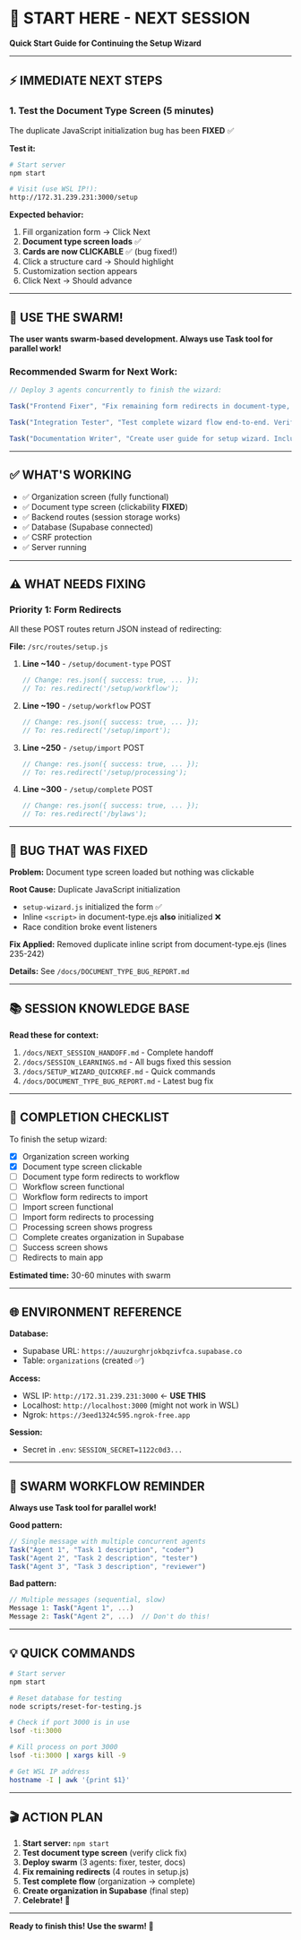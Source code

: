 # 🚀 START HERE - NEXT SESSION

**Quick Start Guide for Continuing the Setup Wizard**

---

## ⚡ IMMEDIATE NEXT STEPS

### **1. Test the Document Type Screen** (5 minutes)

The duplicate JavaScript initialization bug has been **FIXED** ✅

**Test it:**
```bash
# Start server
npm start

# Visit (use WSL IP!):
http://172.31.239.231:3000/setup
```

**Expected behavior:**
1. Fill organization form → Click Next
2. **Document type screen loads** ✅
3. **Cards are now CLICKABLE** ✅ (bug fixed!)
4. Click a structure card → Should highlight
5. Customization section appears
6. Click Next → Should advance

---

## 🐝 USE THE SWARM!

**The user wants swarm-based development. Always use Task tool for parallel work!**

### **Recommended Swarm for Next Work:**

```javascript
// Deploy 3 agents concurrently to finish the wizard:

Task("Frontend Fixer", "Fix remaining form redirects in document-type, workflow, and import screens. Change res.json() to res.redirect()", "coder")

Task("Integration Tester", "Test complete wizard flow end-to-end. Verify all 5 steps work and data saves to Supabase", "tester")

Task("Documentation Writer", "Create user guide for setup wizard. Include screenshots and troubleshooting", "researcher")
```

---

## ✅ WHAT'S WORKING

- ✅ Organization screen (fully functional)
- ✅ Document type screen (clickability **FIXED**)
- ✅ Backend routes (session storage works)
- ✅ Database (Supabase connected)
- ✅ CSRF protection
- ✅ Server running

---

## ⚠️ WHAT NEEDS FIXING

### **Priority 1: Form Redirects**

All these POST routes return JSON instead of redirecting:

**File:** `/src/routes/setup.js`

1. **Line ~140** - `/setup/document-type` POST
   ```javascript
   // Change: res.json({ success: true, ... });
   // To: res.redirect('/setup/workflow');
   ```

2. **Line ~190** - `/setup/workflow` POST
   ```javascript
   // Change: res.json({ success: true, ... });
   // To: res.redirect('/setup/import');
   ```

3. **Line ~250** - `/setup/import` POST
   ```javascript
   // Change: res.json({ success: true, ... });
   // To: res.redirect('/setup/processing');
   ```

4. **Line ~300** - `/setup/complete` POST
   ```javascript
   // Change: res.json({ success: true, ... });
   // To: res.redirect('/bylaws');
   ```

---

## 🔧 BUG THAT WAS FIXED

**Problem:** Document type screen loaded but nothing was clickable

**Root Cause:** Duplicate JavaScript initialization
- `setup-wizard.js` initialized the form ✅
- Inline `<script>` in document-type.ejs **also** initialized ❌
- Race condition broke event listeners

**Fix Applied:** Removed duplicate inline script from document-type.ejs (lines 235-242)

**Details:** See `/docs/DOCUMENT_TYPE_BUG_REPORT.md`

---

## 📚 SESSION KNOWLEDGE BASE

**Read these for context:**
1. `/docs/NEXT_SESSION_HANDOFF.md` - Complete handoff
2. `/docs/SESSION_LEARNINGS.md` - All bugs fixed this session
3. `/docs/SETUP_WIZARD_QUICKREF.md` - Quick commands
4. `/docs/DOCUMENT_TYPE_BUG_REPORT.md` - Latest bug fix

---

## 🎯 COMPLETION CHECKLIST

To finish the setup wizard:

- [x] Organization screen working
- [x] Document type screen clickable
- [ ] Document type form redirects to workflow
- [ ] Workflow screen functional
- [ ] Workflow form redirects to import
- [ ] Import screen functional
- [ ] Import form redirects to processing
- [ ] Processing screen shows progress
- [ ] Complete creates organization in Supabase
- [ ] Success screen shows
- [ ] Redirects to main app

**Estimated time:** 30-60 minutes with swarm

---

## 🌐 ENVIRONMENT REFERENCE

**Database:**
- Supabase URL: `https://auuzurghrjokbqzivfca.supabase.co`
- Table: `organizations` (created ✅)

**Access:**
- WSL IP: `http://172.31.239.231:3000` ← **USE THIS**
- Localhost: `http://localhost:3000` (might not work in WSL)
- Ngrok: `https://3eed1324c595.ngrok-free.app`

**Session:**
- Secret in `.env`: `SESSION_SECRET=1122c0d3...`

---

## 🐝 SWARM WORKFLOW REMINDER

**Always use Task tool for parallel work!**

**Good pattern:**
```javascript
// Single message with multiple concurrent agents
Task("Agent 1", "Task 1 description", "coder")
Task("Agent 2", "Task 2 description", "tester")
Task("Agent 3", "Task 3 description", "reviewer")
```

**Bad pattern:**
```javascript
// Multiple messages (sequential, slow)
Message 1: Task("Agent 1", ...)
Message 2: Task("Agent 2", ...)  // Don't do this!
```

---

## 💡 QUICK COMMANDS

```bash
# Start server
npm start

# Reset database for testing
node scripts/reset-for-testing.js

# Check if port 3000 is in use
lsof -ti:3000

# Kill process on port 3000
lsof -ti:3000 | xargs kill -9

# Get WSL IP address
hostname -I | awk '{print $1}'
```

---

## 🎬 ACTION PLAN

1. **Start server:** `npm start`
2. **Test document type screen** (verify click fix)
3. **Deploy swarm** (3 agents: fixer, tester, docs)
4. **Fix remaining redirects** (4 routes in setup.js)
5. **Test complete flow** (organization → complete)
6. **Create organization in Supabase** (final step)
7. **Celebrate!** 🎉

---

**Ready to finish this! Use the swarm! 🐝**
